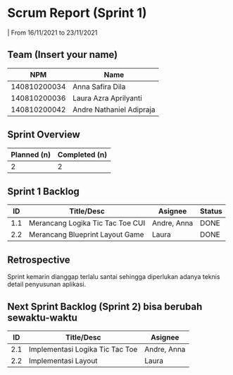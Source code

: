 # Scrum Report (Sprint 1)
| From 16/11/2021 to 23/11/2021

## Team (Insert your name)
| NPM           | Name        |
| ------------- |-------------|
| 140810200034  | Anna Safira Dila    | 
| 140810200036  | Laura Azra Aprilyanti    | 
| 140810200042  | Andre Nathaniel Adipraja |

## Sprint Overview
| Planned (n)   | Completed (n) |
| ------------- |-------------- |
| 2             | 2             |

## Sprint 1 Backlog

| ID  | Title/Desc | Asignee | Status |
| --- | ---------- | ------- | ------ |
| 1.1 | Merancang Logika Tic Tac Toe CUI | Andre, Anna | DONE|
| 2.2 | Merancang Blueprint Layout Game  | Laura | DONE |

## Retrospective 

Sprint kemarin dianggap terlalu santai sehingga diperlukan adanya teknis detail penyusunan aplikasi.

## Next Sprint Backlog (Sprint 2) bisa berubah sewaktu-waktu
| ID  | Title/Desc | Asignee | 
| --- | ---------- | ------- | 
| 2.1 | Implementasi Logika Tic Tac Toe | Andre, Anna | 
| 2.2 | Implementasi Layout | Laura | 